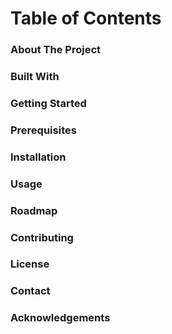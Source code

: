 <h1> Table of Contents </h1>
<h3> About The Project </h3>
<h3> Built With </h3>
<h3> Getting Started </h3>
<h3> Prerequisites </h3>
<h3> Installation </h3>
<h3> Usage </h3>
<h3> Roadmap </h3>
<h3> Contributing </h3>
<h3> License </h3>
<h3> Contact </h3>
<h3> Acknowledgements </h3>

